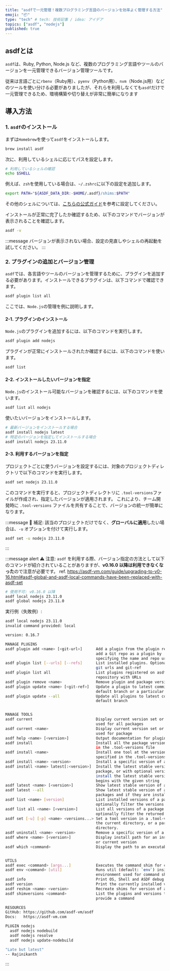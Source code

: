 ```yaml
---
title: "asdfで一元管理！複数プログラミング言語のバージョンを効率よく管理する方法"
emoji: "📦"
type: "tech" # tech: 技術記事 / idea: アイデア
topics: ["asdf", "nodejs"]
published: true
---
```

## asdfとは
`asdf`は、Ruby, Python, Node.js など、複数のプログラミング言語やツールのバージョンを一元管理できるバージョン管理ツールです。

従来は言語ごとに`rbenv`（Ruby用）、`pyenv`（Python用）、`nvm`（Node.js用）などのツールを使い分ける必要がありましたが、それらを利用しなくても`asdf`だけで一元管理できるため、環境構築や切り替えが非常に簡単になります

## 導入方法
### 1. `asdf`のインストール
まずは`Homebrew`を使って`asdf`をインストールします。
```sh
brew install asdf
```

次に、利用しているシェルに応じてパスを設定します。
```sh
# 利用しているシェルの確認
echo $SHELL
```

例えば、`zsh`を使用している場合は、`~/.zshrc`に以下の設定を追加します。
```sh
export PATH="${ASDF_DATA_DIR:-$HOME/.asdf}/shims:$PATH"
```

その他のシェルについては、[こちらの公式ガイド](https://asdf-vm.com/guide/getting-started.html#_2-configure-asdf)を参考に設定してください。

インストールが正常に完了したか確認するため、以下のコマンドでバージョンが表示されることを確認します。
```sh
asdf -v
```

:::message
バージョンが表示されない場合、設定の見直しやシェルの再起動を試してください。
:::

### 2. プラグインの追加とバージョン管理
`asdf`では、各言語やツールのバージョンを管理するために、プラグインを追加する必要があります。インストールできるプラグインは、以下コマンドで確認できます。
```sh
asdf plugin list all
```

ここでは、`Node.js`の管理を例に説明します。

#### 2-1. プラグインのインストール
`Node.js`のプラグインを追加するには、以下のコマンドを実行します。
```sh
asdf plugin add nodejs
```

プラグインが正常にインストールされたか確認するには、以下のコマンドを使います。
```sh
asdf list
```

#### 2-2. インストールしたいバージョンを指定
`Node.js`のインストール可能なバージョンを確認するには、以下のコマンドを使います。
```sh
asdf list all nodejs
```

使いたいバージョンをインストールします。
```sh
# 最新バージョンをインストールする場合
asdf install nodejs latest
# 特定のバージョンを指定してインストールする場合
asdf install nodejs 23.11.0
```

#### 2-3. 利用するバージョンを指定
プロジェクトごとに使うバージョンを設定するには、対象のプロジェクトディレクトリで以下のコマンドを実行します。
```sh
asdf set nodejs 23.11.0
```

このコマンドを実行すると、プロジェクトディレクトリに `.tool-versions`ファイルが作成され、指定したバージョンが適用されます。
これにより、チーム開発時に `.tool-versions` ファイルを共有することで、バージョンの統一が簡単になります。

:::message
🔔 補足:
該当のプロジェクトだけでなく、**グローバルに適用**したい場合は、`-u` オプションを付けて実行します。
```sh
asdf set -u nodejs 23.11.0
```
:::


:::message alert
⚠️ 注意:
`asdf` を利用する際、バージョン指定の方法として以下のコマンドが紹介されていることがありますが、**v0.16.0 以降は利用できなくなった**ので注意が必要です。
ref. https://asdf-vm.com/guide/upgrading-to-v0-16.html#asdf-global-and-asdf-local-commands-have-been-replaced-with-asdf-set
```sh
# 使用不可: v0.16.0 以降
asdf local nodejs 23.11.0
asdf global nodejs 23.11.0
```

実行例（失敗例）:
```sh
asdf local nodejs 23.11.0
invalid command provided: local

version: 0.16.7

MANAGE PLUGINS
asdf plugin add <name> [<git-url>]      Add a plugin from the plugin repo OR,
                                        add a Git repo as a plugin by
                                        specifying the name and repo url
asdf plugin list [--urls] [--refs]      List installed plugins. Optionally show
                                        git urls and git-ref
asdf plugin list all                    List plugins registered on asdf-plugins
                                        repository with URLs
asdf plugin remove <name>               Remove plugin and package versions
asdf plugin update <name> [<git-ref>]   Update a plugin to latest commit on
                                        default branch or a particular git-ref
asdf plugin update --all                Update all plugins to latest commit on
                                        default branch


MANAGE TOOLS
asdf current                            Display current version set or being
                                        used for all packages
asdf current <name>                     Display current version set or being
                                        used for package
asdf help <name> [<version>]            Output documentation for plugin and tool
asdf install                            Install all the package versions listed
                                        in the .tool-versions file
asdf install <name>                     Install one tool at the version
                                        specified in the .tool-versions file
asdf install <name> <version>           Install a specific version of a package
asdf install <name> latest[:<version>]  Install the latest stable version of a
                                        package, or with optional version,
                                        install the latest stable version that
                                        begins with the given string
asdf latest <name> [<version>]          Show latest stable version of a package
asdf latest --all                       Show latest stable version of all the
                                        packages and if they are installed
asdf list <name> [version]              List installed versions of a package and
                                        optionally filter the versions
asdf list all <name> [<version>]        List all versions of a package and
                                        optionally filter the returned versions
asdf set [-u] [-p] <name> <versions...> Set a tool version in a .tool-version in
                                        the current directory, or a parent
                                        directory.
asdf uninstall <name> <version>         Remove a specific version of a package
asdf where <name> [<version>]           Display install path for an installed
                                        or current version
asdf which <command>                    Display the path to an executable


UTILS
asdf exec <command> [args...]           Executes the command shim for current version
asdf env <command> [util]               Runs util (default: `env`) inside the
                                        environment used for command shim execution.
asdf info                               Print OS, Shell and ASDF debug information.
asdf version                            Print the currently installed version of ASDF
asdf reshim <name> <version>            Recreate shims for version of a package
asdf shimversions <command>             List the plugins and versions that
                                        provide a command

RESOURCES
GitHub: https://github.com/asdf-vm/asdf
Docs:   https://asdf-vm.com

PLUGIN nodejs
  asdf nodejs nodebuild
  asdf nodejs resolve
  asdf nodejs update-nodebuild

"Late but latest"
-- Rajinikanth
```
:::
